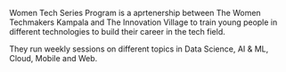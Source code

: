 Women Tech Series Program is a aprtenership between The Women Techmakers Kampala and The Innovation Village to train young people in different technologies
to build their career in the tech field.

They run weekly sessions on different topics in Data Science, AI & ML, Cloud, Mobile and Web.
